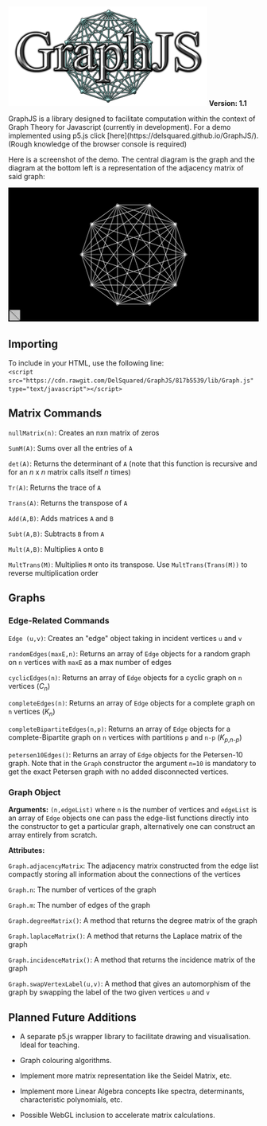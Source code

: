 <p align="left">
  <img src="https://raw.githubusercontent.com/DelSquared/GraphJS/master/docs/GJSLogo.png" width="400"/> <b>Version: 1.1</b> </p>
GraphJS is a library designed to facilitate computation within the context of Graph Theory for Javascript (currently in development).
For a demo implemented using p5.js click [here](https://delsquared.github.io/GraphJS/). (Rough knowledge of the browser console is required)

Here is a screenshot of the demo. The central diagram is the graph and the diagram at the bottom left is a representation of the adjacency matrix of said graph:
<p align="center">
  <img src="https://raw.githubusercontent.com/DelSquared/GraphJS/master/docs/DemoScreenshot.png" width="600"/>
</p>

## Importing

To include in your HTML, use the following line:<br>
`<script src="https://cdn.rawgit.com/DelSquared/GraphJS/817b5539/lib/Graph.js" type="text/javascript"></script>`

## Matrix Commands

`nullMatrix(n)`: Creates an nxn matrix of zeros

`SumM(A)`: Sums over all the entries of `A`

`det(A)`: Returns the determinant of `A` (note that this function is recursive and for an _n_ x _n_ matrix calls itself _n_ times)

`Tr(A)`: Returns the trace of `A`

`Trans(A)`: Returns the transpose of `A`

`Add(A,B)`: Adds matrices `A` and `B`

`Subt(A,B)`: Subtracts `B` from `A`

`Mult(A,B)`: Multiplies `A` onto `B`

`MultTrans(M)`: Multiplies `M` onto its transpose. Use `MultTrans(Trans(M))` to reverse multiplication order

## Graphs

### Edge-Related Commands

`Edge (u,v)`: Creates an "edge" object taking in incident vertices `u` and `v`

`randomEdges(maxE,n)`: Returns an array of `Edge` objects for a random graph on `n` vertices with `maxE` as a max number of edges

`cyclicEdges(n)`: Returns an array of `Edge` objects for a cyclic graph on `n` vertices (_C_<sub>_n_</sub>)

`completeEdges(n)`: Returns an array of `Edge` objects for a complete graph on `n` vertices (_K_<sub>_n_</sub>)

`completeBipartiteEdges(n,p)`: Returns an array of `Edge` objects for a complete-Bipartite graph on `n` vertices with partitions `p` and `n-p` (_K_<sub>_p_,_n_-_p_</sub>)

`petersen10Edges()`: Returns an array of `Edge` objects for the Petersen-10 graph. Note that in the `Graph` constructor the argument `n=10` is mandatory to get the exact Petersen graph with no added disconnected vertices.

### Graph Object

**Arguments:** `(n,edgeList)` where `n` is the number of vertices and `edgeList` is an array of `Edge` objects one can pass the edge-list functions directly into the constructor to get a particular graph, alternatively one can construct an array entirely from scratch.

**Attributes:**

`Graph.adjacencyMatrix`: The adjacency matrix constructed from the edge list compactly storing all information about the connections of the vertices

`Graph.n`: The number of vertices of the graph

`Graph.m`: The number of edges of the graph

`Graph.degreeMatrix()`: A method that returns the degree matrix of the graph

`Graph.laplaceMatrix()`: A method that returns the Laplace matrix of the graph

`Graph.incidenceMatrix()`: A method that returns the incidence matrix of the graph

`Graph.swapVertexLabel(u,v)`: A method that gives an automorphism of the graph by swapping the label of the two given vertices `u` and `v`

## Planned Future Additions

- A separate p5.js wrapper library to facilitate drawing and visualisation. Ideal for teaching.

- Graph colouring algorithms.

- Implement more matrix representation like the Seidel Matrix, etc.

- Implement more Linear Algebra concepts like spectra, determinants, characteristic polynomials, etc.

- Possible WebGL inclusion to accelerate matrix calculations.
